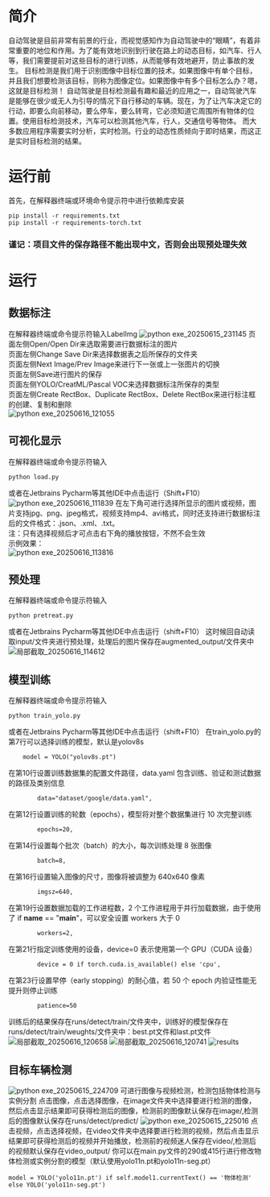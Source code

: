 # 简介
自动驾驶是目前非常有前景的行业，而视觉感知作为自动驾驶中的“眼睛”，有着非常重要的地位和作用。为了能有效地识别到行驶在路上的动态目标，如汽车、行人等，我们需要提前对这些目标的进行训练，从而能够有效地避开，防止事故的发生。
目标检测是我们用于识别图像中目标位置的技术。如果图像中有单个目标，并且我们想要检测该目标，则称为图像定位。如果图像中有多个目标怎么办？嗯，这就是目标检测！
自动驾驶是目标检测最有趣和最近的应用之一，自动驾驶汽车是能够在很少或无人为引导的情况下自行移动的车辆。现在，为了让汽车决定它的行动，即要么向前移动，要么停车，要么转弯，它必须知道它周围所有物体的位置。使用目标检测技术，汽车可以检测其他汽车，行人，交通信号等物体。
而大多数应用程序需要实时分析，实时检测。行业的动态性质倾向于即时结果，而这正是实时目标检测的结果。

# 运行前
首先，在解释器终端或环境命令提示符中进行依赖库安装
```
pip install -r requirements.txt
pip install -r requirements-torch.txt
```
### 谨记：项目文件的保存路径不能出现中文，否则会出现预处理失效
# 运行
## 数据标注
在解释器终端或命令提示符输入LabelImg
![python exe_20250615_231145](https://github.com/user-attachments/assets/133a09ee-c301-4acd-beaa-20a6c9916445)
页面左侧Open/Open Dir来选取需要进行数据标注的图片  
页面左侧Change Save Dir来选择数据表之后所保存的文件夹  
页面左侧Next Image/Prev Image来进行下一张或上一张图片的切换  
页面左侧Save进行图片的保存  
页面左侧YOLO/CreatML/Pascal VOC来选择数据标注所保存的类型    
页面左侧Create RectBox、Duplicate RectBox、Delete RectBox来进行标注框的创建、复制和删除  
![python exe_20250616_121055](https://github.com/user-attachments/assets/45e35862-3fbc-41a1-87a3-4a8877971d5a)

## 可视化显示
在解释器终端或命令提示符输入
```
python load.py
```
或者在Jetbrains Pycharm等其他IDE中点击运行（Shift+F10）
![python exe_20250616_111839](https://github.com/user-attachments/assets/da2f5506-88da-4a5c-872d-5901e320e360)
在左下角可进行选择所显示的图片或视频，图片支持jpg、png、jpeg格式，视频支持mp4、avi格式，同时还支持进行数据标注后的文件格式：.json、.xml、.txt。  
注：只有选择视频后才可点击右下角的播放按钮，不然不会生效  
示例效果：  
![python exe_20250616_113816](https://github.com/user-attachments/assets/354571ad-a071-412b-b6a6-a1f4b6bb1154)

## 预处理
在解释器终端或命令提示符输入
```
python pretreat.py
```
或者在Jetbrains Pycharm等其他IDE中点击运行（shift+F10）
这时候回自动读取input/文件夹进行预处理，处理后的图片保存在augmented_output/文件夹中
![局部截取_20250616_114612](https://github.com/user-attachments/assets/40005793-ed62-40ec-af7a-769709927c77)

## 模型训练
在解释器终端或命令提示符输入
```
python train_yolo.py
```
或者在Jetbrains Pycharm等其他IDE中点击运行（shift+F10）
在train_yolo.py的第7行可以选择训练的模型，默认是yolov8s
```
    model = YOLO("yolov8s.pt")
```
在第10行设置训练数据集的配置文件路径，data.yaml 包含训练、验证和测试数据的路径及类别信息  
```
        data="dataset/google/data.yaml",
```
在第12行设置训练的轮数（epochs），模型将对整个数据集进行 10 次完整训练
```
        epochs=20,
```
在第14行设置每个批次（batch）的大小，每次训练处理 8 张图像
```
        batch=8,
```
在第16行设置输入图像的尺寸，图像将被调整为 640x640 像素
```
        imgsz=640,
```
在第19行设置数据加载的工作进程数，2 个工作进程用于并行加载数据，由于使用了 if __name__ == "__main__"，可以安全设置 workers 大于 0
```
        workers=2,
```
在第21行指定训练使用的设备，device=0 表示使用第一个 GPU（CUDA 设备）
```
        device = 0 if torch.cuda.is_available() else 'cpu',
```
在第23行设置早停（early stopping）的耐心值，若 50 个 epoch 内验证性能无提升则停止训练
```
        patience=50
```
训练后的结果保存在runs/detect/train/文件夹中，训练好的模型保存在runs/detect/train/weughts/文件夹中：best.pt文件和last.pt文件
![局部截取_20250616_120658](https://github.com/user-attachments/assets/9d7d95df-51a6-4cc2-9db0-7958a1da2468)
![局部截取_20250616_120741](https://github.com/user-attachments/assets/44795ad9-172f-4299-bc21-7e076016db2d)
![results](https://github.com/user-attachments/assets/fbe80517-9221-4957-b16f-9ced091cd283)

## 目标车辆检测
![python exe_20250615_224709](https://github.com/user-attachments/assets/fe6d8d21-e889-489f-b643-8719057ce035)
可进行图像与视频检测，检测包括物体检测与实例分割
点击图像，点击选择图像，在image文件夹中选择要进行检测的图像，然后点击显示结果即可获得检测后的图像，检测前的图像默认保存在image/,检测后的图像默认保存在runs/detect/predict/
![python exe_20250615_225016](https://github.com/user-attachments/assets/73254497-d7de-4c1a-ab31-eeae187e6789)
点击视频，点击选择视频，在video文件夹中选择要进行检测的视频，然后点击显示结果即可获得检测后的视频并开始播放，检测前的视频迷人保存在video/,检测后的视频默认保存在video_output/
你可以在main.py文件的290或415行进行修改物体检测或实例分割的模型（默认使用yolo11n.pt和yolo11n-seg.pt）
```
model = YOLO('yolo11n.pt') if self.model1.currentText() == '物体检测' else YOLO('yolo11n-seg.pt')
```
